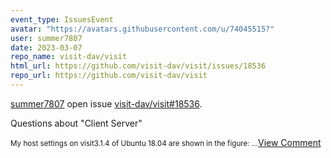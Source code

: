 ```yaml
---
event_type: IssuesEvent
avatar: "https://avatars.githubusercontent.com/u/74045515?"
user: summer7807
date: 2023-03-07
repo_name: visit-dav/visit
html_url: https://github.com/visit-dav/visit/issues/18536
repo_url: https://github.com/visit-dav/visit
---
```


<a href='https://github.com/summer7807' target='_blank'>summer7807</a> open issue <a href='https://github.com/visit-dav/visit/issues/18536' target='_blank'>visit-dav/visit#18536</a>.

<p>Questions about "Client Server"</p><small>My host settings on visit3.1.4 of Ubuntu 18.04 are shown in the figure:...</small><a href='https://github.com/visit-dav/visit/issues/18536' target='_blank'>View Comment</a>